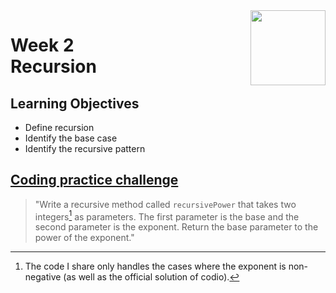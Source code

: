 <a href="../">
  <img src="/img/Java_Object_Basics_Functions,_Recursion,_and_Objects_logo.avif" width="120" align="right">
</a>

# Week 2 <br> Recursion

## Learning Objectives
- Define recursion
- Identify the base case
- Identify the recursive pattern

## [Coding practice challenge](./LabChallenge.java)

>"Write a recursive method called `recursivePower` that takes two integers[^remark] as parameters. The first parameter is the base and the second parameter is the exponent. Return the base parameter to the power of the exponent."

[^remark]:The code I share only handles the cases where the exponent is non-negative (as well as the official solution of codio).
